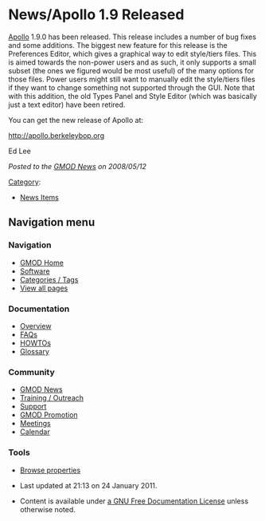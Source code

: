 



<span id="top"></span>




# <span dir="auto">News/Apollo 1.9 Released</span>









[Apollo](../Apollo.1 "Apollo") 1.9.0 has been released. This release
includes a number of bug fixes and some additions. The biggest new
feature for this release is the Preferences Editor, which gives a
graphical way to edit style/tiers files. This is aimed towards the
non-power users and as such, it only supports a small subset (the ones
we figured would be most useful) of the many options for those files.
Power users might still want to manually edit the style/tiers files if
they want to change something not supported through the GUI. Note that
with this addition, the old Types Panel and Style Editor (which was
basically just a text editor) have been retired.

You can get the new release of Apollo at:

<a href="http://apollo.berkeleybop.org" class="external free"
rel="nofollow">http://apollo.berkeleybop.org</a>

Ed Lee

  



*Posted to the [GMOD News](../GMOD_News "GMOD News") on 2008/05/12*






[Category](../Special%3ACategories "Special%3ACategories"):

- [News Items](../Category%3ANews_Items "Category%3ANews Items")






## Navigation menu







<a href="../Main_Page"
style="background-image: url(../../images/GMOD-cogs.png);"
title="Visit the main page"></a>


### Navigation



- <span id="n-GMOD-Home">[GMOD Home](../Main_Page)</span>
- <span id="n-Software">[Software](../GMOD_Components)</span>
- <span id="n-Categories-.2F-Tags">[Categories /
  Tags](../Categories)</span>
- <span id="n-View-all-pages">[View all
  pages](../Special:AllPages)</span>




### Documentation



- <span id="n-Overview">[Overview](../Overview)</span>
- <span id="n-FAQs">[FAQs](../Category%3AFAQ)</span>
- <span id="n-HOWTOs">[HOWTOs](../Category%3AHOWTO)</span>
- <span id="n-Glossary">[Glossary](../Glossary)</span>




### Community



- <span id="n-GMOD-News">[GMOD News](../GMOD_News)</span>
- <span id="n-Training-.2F-Outreach">[Training /
  Outreach](../Training_and_Outreach)</span>
- <span id="n-Support">[Support](../Support)</span>
- <span id="n-GMOD-Promotion">[GMOD Promotion](../GMOD_Promotion)</span>
- <span id="n-Meetings">[Meetings](../Meetings)</span>
- <span id="n-Calendar">[Calendar](../Calendar)</span>




### Tools

- <span id="t-smwbrowselink"><a href="../Special%253ABrowse/News-2FApollo_1.9_Released"
  rel="smw-browse">Browse properties</a></span>



- <span id="footer-info-lastmod">Last updated at 21:13 on 24 January
  2011.</span>
<!-- - <span id="footer-info-viewcount">5,729 page views.</span> -->
- <span id="footer-info-copyright">Content is available under
  <a href="http://www.gnu.org/licenses/fdl-1.3.html" class="external"
  rel="nofollow">a GNU Free Documentation License</a> unless otherwise
  noted.</span>

<!-- -->



<!-- -->




